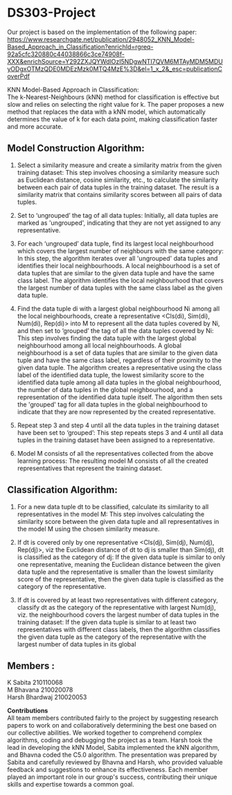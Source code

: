# DS303-Project

Our project is based on the implementation of the following paper:
https://www.researchgate.net/publication/2948052_KNN_Model-Based_Approach_in_Classification?enrichId=rgreq-92a5cfc320880c44038866c3ce74908f-XXX&enrichSource=Y292ZXJQYWdlOzI5NDgwNTI7QVM6MTAyMDM5MDUyODgxOTMzQDE0MDEzMzk0MTQ4MzE%3D&el=1_x_2&_esc=publicationCoverPdf

KNN Model-Based Approach in Classification:  
The k-Nearest-Neighbours (kNN) method for classification is effective but slow and relies on selecting the right value for k. The paper proposes a new method that replaces the data with a kNN model, which automatically determines the value of k for each data point, making classification faster and more accurate.     

## Model Construction Algorithm:

1. Select a similarity measure and create a similarity matrix from the given training dataset:
This step involves choosing a similarity measure such as Euclidean distance, cosine similarity, etc., to calculate the similarity between each pair of data tuples in the training dataset. The result is a similarity matrix that contains similarity scores between all pairs of data tuples.

2. Set to ‘ungrouped’ the tag of all data tuples:
Initially, all data tuples are marked as 'ungrouped', indicating that they are not yet assigned to any representative.

3. For each ‘ungrouped’ data tuple, find its largest local neighbourhood which covers the largest number of neighbours with the same category:
In this step, the algorithm iterates over all 'ungrouped' data tuples and identifies their local neighbourhoods. A local neighbourhood is a set of data tuples that are similar to the given data tuple and have the same class label. The algorithm identifies the local neighbourhood that covers the largest number of data tuples with the same class label as the given data tuple.

4. Find the data tuple di with a largest global neighbourhood Ni among all the local neighbourhoods, create a representative <Cls(di), Sim(di), Num(di), Rep(di)> into M to represent all the data tuples covered by Ni, and then set to ‘grouped’ the tag of all the data tuples covered by Ni:
This step involves finding the data tuple with the largest global neighbourhood among all local neighbourhoods. A global neighbourhood is a set of data tuples that are similar to the given data tuple and have the same class label, regardless of their proximity to the given data tuple. The algorithm creates a representative using the class label of the identified data tuple, the lowest similarity score to the identified data tuple among all data tuples in the global neighbourhood, the number of data tuples in the global neighbourhood, and a representation of the identified data tuple itself. The algorithm then sets the 'grouped' tag for all data tuples in the global neighbourhood to indicate that they are now represented by the created representative.

5. Repeat step 3 and step 4 until all the data tuples in the training dataset have been set to ‘grouped’:
This step repeats steps 3 and 4 until all data tuples in the training dataset have been assigned to a representative.

6. Model M consists of all the representatives collected from the above learning process:
The resulting model M consists of all the created representatives that represent the training dataset.

## Classification Algorithm:

1. For a new data tuple dt to be classified, calculate its similarity to all representatives in the model M:
This step involves calculating the similarity score between the given data tuple and all representatives in the model M using the chosen similarity measure.

2. If dt is covered only by one representative <Cls(dj), Sim(dj), Num(dj), Rep(dj)>, viz the Euclidean distance of dt to dj is smaller than Sim(dj), dt is classified as the category of dj:
If the given data tuple is similar to only one representative, meaning the Euclidean distance between the given data tuple and the representative is smaller than the lowest similarity score of the representative, then the given data tuple is classified as the category of the representative.

3. If dt is covered by at least two representatives with different category, classify dt as the category of the representative with largest Num(dj), viz. the neighbourhood covers the largest number of data tuples in the training dataset:
If the given data tuple is similar to at least two representatives with different class labels, then the algorithm classifies the given data tuple as the category of the representative with the largest number of data tuples in its global

## Members :    
K Sabita  210110068         
M Bhavana 210020078    
Harsh Bhardwaj 210020053

**Contributions**     
All team members contributed fairly to the project by suggesting research papers to work on and collaboratively determining the best one based on our collective abilities. We worked together to comprehend complex algorithms, coding and debugging the project as a team. Harsh took the lead in developing the kNN Model, Sabita implemented the kNN algorithm, and Bhavna coded the C5.0 algorithm. The presentation was prepared by Sabita and carefully reviewed by Bhavna and Harsh, who provided valuable feedback and suggestions to enhance its effectiveness.  Each member played an important role in our group's success, contributing their unique skills and expertise towards a common goal.



